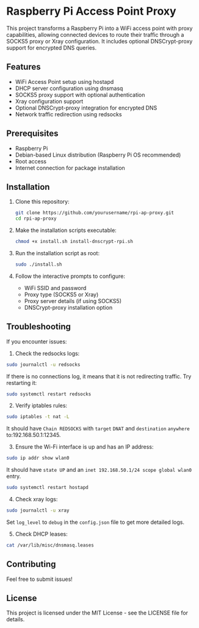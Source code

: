 # Raspberry Pi Access Point Proxy

This project transforms a Raspberry Pi into a WiFi access point with proxy capabilities, allowing connected devices to route their traffic through a SOCKS5 proxy or Xray configuration. It includes optional DNSCrypt-proxy support for encrypted DNS queries.

## Features

- WiFi Access Point setup using hostapd
- DHCP server configuration using dnsmasq
- SOCKS5 proxy support with optional authentication
- Xray configuration support
- Optional DNSCrypt-proxy integration for encrypted DNS
- Network traffic redirection using redsocks

## Prerequisites

- Raspberry Pi
- Debian-based Linux distribution (Raspberry Pi OS recommended)
- Root access
- Internet connection for package installation

## Installation

1. Clone this repository:
   ```bash
   git clone https://github.com/yourusername/rpi-ap-proxy.git
   cd rpi-ap-proxy
   ```

2. Make the installation scripts executable:
   ```bash
   chmod +x install.sh install-dnscrypt-rpi.sh
   ```

3. Run the installation script as root:
   ```bash
   sudo ./install.sh
   ```

4. Follow the interactive prompts to configure:
   - WiFi SSID and password
   - Proxy type (SOCKS5 or Xray)
   - Proxy server details (if using SOCKS5)
   - DNSCrypt-proxy installation option


## Troubleshooting

If you encounter issues:

1. Check the redsocks logs:
```bash
sudo journalctl -u redsocks
```
If there is no connections log, it means that it is not redirecting traffic. Try restarting it:
```bash
sudo systemctl restart redsocks
```

2. Verify iptables rules:
```bash
sudo iptables -t nat -L
```
It should have `Chain REDSOCKS` with `target` `DNAT` and `destination` `anywhere` to:192.168.50.1:12345.

3. Ensure the Wi-Fi interface is up and has an IP address:
```bash
sudo ip addr show wlan0
```
It should have `state UP` and an `inet 192.168.50.1/24 scope global wlan0` entry.

```bash
sudo systemctl restart hostapd
```


4. Check xray logs:
```bash
sudo journalctl -u xray
```
Set `log_level` to `debug` in the `config.json` file to get more detailed logs.

5. Check DHCP leases:
```bash
cat /var/lib/misc/dnsmasq.leases
```

## Contributing

Feel free to submit issues!

## License

This project is licensed under the MIT License - see the LICENSE file for details. 